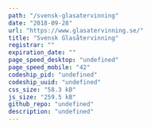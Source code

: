 ```yaml
---
path: "/svensk-glasatervinning"
date: "2018-09-28"
url: "https://www.glasatervinning.se/"
title: "Svensk Glasåtervinning"
registrar: ""
expiration_date: ""
page_speed_desktop: "undefined"
page_speed_mobile: "42"
codeship_pid: "undefined"
codeship_uuid: "undefined"
css_size: "58.3 kB"
js_size: "259.5 kB"
github_repo: "undefined"
description: "undefined"
---
```


